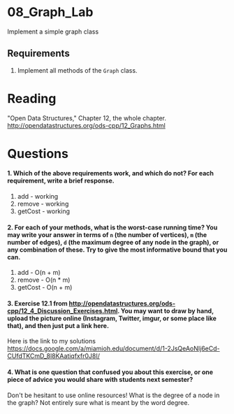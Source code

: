 08_Graph_Lab
============

Implement a simple graph class

Requirements
------------

1. Implement all methods of the `Graph` class.

Reading
=======
"Open Data Structures," Chapter 12, the whole chapter. http://opendatastructures.org/ods-cpp/12_Graphs.html

Questions
=========

#### 1. Which of the above requirements work, and which do not? For each requirement, write a brief response.

1. add - working
2. remove - working
3. getCost - working

#### 2. For each of your methods, what is the worst-case running time? You may write your answer in terms of `n` (the number of vertices), `m` (the number of edges), `d` (the maximum degree of any node in the graph), or any combination of these. Try to give the most informative bound that you can.

1. add - O(n + m)
2. remove - O(n * m)
3. getCost - O(n + m)

#### 3. Exercise 12.1 from http://opendatastructures.org/ods-cpp/12_4_Discussion_Exercises.html. You may want to draw by hand, upload the picture online (Instagram, Twitter, imgur, or some place like that), and then just put a link here.
Here is the link to my solutions
https://docs.google.com/a/miamioh.edu/document/d/1-2JsQeAoNIj6eCd-CUfdTKCmD_8l8KAatiqfxfr0J8I/

#### 4. What is one question that confused you about this exercise, or one piece of advice you would share with students next semester?

Don't be hesitant to use online resources!
What is the degree of a node in the graph? Not entirely sure what is meant by the word degree.
